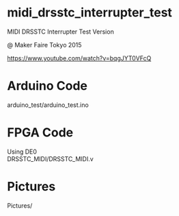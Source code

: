 # midi_drsstc_interrupter_test  
MIDI DRSSTC Interrupter Test Version  
  
@ Maker Faire Tokyo 2015  
  
https://www.youtube.com/watch?v=bqgJYT0VFcQ
  
  
# Arduino Code  
arduino_test/arduino_test.ino  
  

# FPGA Code
Using DE0  
DRSSTC_MIDI/DRSSTC_MIDI.v  
  

# Pictures
Pictures/
